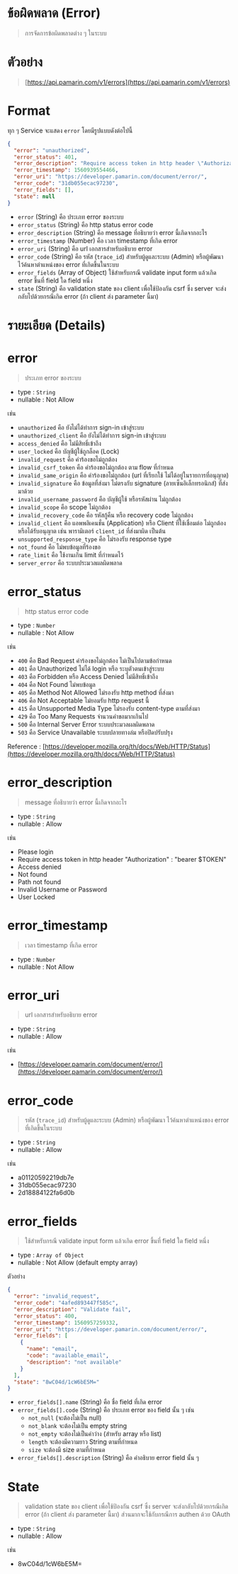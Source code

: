 # ข้อผิดพลาด (Error) 

> การจัดการข้อผิดพลาดต่าง ๆ ในระบบ

# ตัวอย่าง
> [https://api.pamarin.com/v1/errors](https://api.pamarin.com/v1/errors)

# Format 
ทุก ๆ Service จะแสดง `error` โดยมีรูปแบบดังต่อไปนี้

```json
{
  "error": "unauthorized",
  "error_status": 401,
  "error_description": "Require access token in http header \"Authorization\" : \"bearer $TOKEN\"",
  "error_timestamp": 1560939554466,
  "error_uri": "https://developer.pamarin.com/document/error/",
  "error_code": "31db055ecac97230",
  "error_fields": [],
  "state": null
}
```
- `error` (String) คือ ประเภท error ของระบบ
- `error_status` (String) คือ http status error code 
- `error_description` (String) คือ message ที่อธิบายว่า error นี้เกิดจากอะไร  
- `error_timestamp` (Number) คือ เวลา timestamp ที่เกิด error
- `error_uri` (String) คือ url เอกสารสำหรับอธิบาย error 
- `error_code` (String) คือ รหัส (`trace_id`) สำหรับผู้ดูและระบบ (Admin) หรือผู้พัฒนา ไว้ค้นหาตำแหน่งของ error ที่เกิดขึ้นในระบบ 
- `error_fields` (Array of Object) ใช้สำหรับกรณี validate input form แล้วเกิด error ขึ้นที่ field ใด field หนึ่ง
- `state` (String) คือ validation state ของ client เพื่อใช้ป้องกัน csrf ซึ่ง server จะส่งกลับไปด้วยกรณีเกิด error (ถ้า client ส่ง parameter นี้มา)

# รายะเอียด (Details)

# error

> ประเภท error ของระบบ

- type : `String`
- nullable : Not Allow 

เช่น 
- `unauthorized` คือ ยังไม่ได้ทำการ sign-in เข้าสู่ระบบ  
- `unauthorized_client` คือ ยังไม่ได้ทำการ sign-in เข้าสู่ระบบ   
- `access_denied` คือ ไม่มีสิทธิ์เข้าถึง
- `user_locked` คือ บัญชีผู้ใช้ถูกล็อค (Lock)
- `invalid_request` คือ คำร้องขอไม่ถูกต้อง  
- `invalid_csrf_token` คือ คำร้องขอไม่ถูกต้อง ตาม flow ที่กำหนด  
- `invalid_same_origin` คือ คำร้องขอไม่ถูกต้อง (url ที่เรียกใช้ ไม่ได้อยู่ในรายการที่อนุญาต) 
- `invalid_signature` คือ ข้อมูลที่ส่งมา ไม่ตรงกับ signature (ลายเซ็นอิเล็กทรอนิกส์) ที่ส่งมาด้วย 
- `invalid_username_password` คือ บัญชีผู้ใช้ หรือรหัสผ่าน ไม่ถูกต้อง
- `invalid_scope` คือ scope ไม่ถูกต้อง  
- `invalid_recovery_code` คือ รหัสกู้คืน หรือ recovery code ไม่ถูกต้อง 
- `invalid_client` คือ แอพพลิเคนชั่น (Application) หรือ Client ที่ใช้เชื่อมต่อ ไม่ถูกต้องหรือได้รับอนุญาต เช่น พารามิเตอร์ `client_id` ที่ส่งมาผิด เป็นต้น 
- `unsupported_response_type` คือ ไม่รองรับ response type  
- `not_found` คือ ไม่พบข้อมูลที่ร้องขอ 
- `rate_limit` คือ ใช้งานเกิน limit ที่กำหนดไว้ 
- `server_error` คือ ระบบประมวลผลผิดพลาด  

# error_status

> http status error code 

- type : `Number` 
- nullable : Not Allow   

เช่น 
- `400` คือ Bad Request คำร้องขอไม่ถูกต้อง ไม่เป็นไปตามข้อกำหนด 
- `401` คือ Unauthorized ไม่ได้ login หรือ ระบุตัวตนเข้าสู่ระบบ 
- `403` คือ Forbidden หรือ Access Denied ไม่มีสิทธิ์เข้าถึง 
- `404` คือ Not Found ไม่พบข้อมูล 
- `405` คือ Method Not Allowed ไม่รองรับ http method ที่ส่งมา
- `406` คือ Not Acceptable ไม่ยอมรับ http request นี้ 
- `415` คือ Unsupported Media Type ไม่รองรับ content-type ตามที่ส่งมา 
- `429` คือ Too Many Requests จำนวนคำขอมากเกินไป 
- `500` คือ Internal Server Error ระบบประมวลผลผิดพลาด   
- `503` คือ Service Unavailable ระบบปลายทางล่ม หรือปิดปรับปรุง 

Reference : [https://developer.mozilla.org/th/docs/Web/HTTP/Status](https://developer.mozilla.org/th/docs/Web/HTTP/Status)

# error_description 

> message ที่อธิบายว่า error นี้เกิดจากอะไร

- type : `String`
- nullable : Allow

เช่น

- Please login 
- Require access token in http header \"Authorization\" : \"bearer $TOKEN\" 
- Access denied  
- Not found 
- Path not found 
- Invalid Username or Password 
- User Locked 

# error_timestamp  

> เวลา timestamp ที่เกิด error  

- type : `Number`
- nullable : Not Allow

# error_uri  

> url เอกสารสำหรับอธิบาย error  

- type : `String`
- nullable : Allow  

เช่น  

- [https://developer.pamarin.com/document/error/](https://developer.pamarin.com/document/error/) 

# error_code 

> รหัส (`trace_id`) สำหรับผู้ดูและระบบ (Admin) หรือผู้พัฒนา ไว้ค้นหาตำแหน่งของ error ที่เกิดขึ้นในระบบ

- type : `String`
- nullable : Allow   

เช่น 
- a01120592219db7e  
- 31db055ecac97230 
- 2d18884122fa6d0b 

# error_fields 

> ใช้สำหรับกรณี validate input form แล้วเกิด error ขึ้นที่ field ใด field หนึ่ง  

- type : `Array of Object`
- nullable : Not Allow (default empty array)  

ตัวอย่าง

```json
{
  "error": "invalid_request",
  "error_code": "4afed893447f585c",
  "error_description": "Validate fail",
  "error_status": 400,
  "error_timestamp": 1560957259332,
  "error_uri": "https://developer.pamarin.com/document/error/",
  "error_fields": [
    {
      "name": "email", 
      "code": "available_email", 
      "description": "not available"
    }
  ],  
  "state": "8wC04d/1cW6bE5M="
}
```
- `error_fields[].name` (String) คือ ชื่อ field ที่เกิด error  
- `error_fields[].code` (String) คือ ประเภท error ของ field นั้น ๆ เช่น 
  - `not_null` (จะต้องไม่เป็น null) 
  - `not_blank` จะต้องไม่เป็น empty string
  - `not_empty` จะต้องไม่เป็นค่าว่าง (สำหรับ array หรือ list) 
  - `length` จะต้องมีความยาว String ตามที่กำหนด 
  - `size` จะต้องมี size ตามที่กำหนด
- `error_fields[].description` (String) คือ คำอธิบาย error field นั้น ๆ

# State

> validation state ของ client เพื่อใช้ป้องกัน csrf ซึ่ง server จะส่งกลับไปด้วยกรณีเกิด error (ถ้า client ส่ง parameter นี้มา) ส่วนมากจะใช้กับกรณีการ authen ด้วย OAuth


- type : `String`
- nullable : Allow  

เช่น
- 8wC04d/1cW6bE5M=
